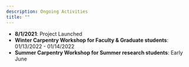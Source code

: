 ```yaml
---
description: Ongoing Activities
title: ""
---
```



* **8/1/2021**: Project Launched
* **Winter Carpentry Workshop for Faculty & Graduate students**: 01/13/2022 - 01/14/2022  
* **Summer Carpentry Workshop for Summer research students**: Early June


